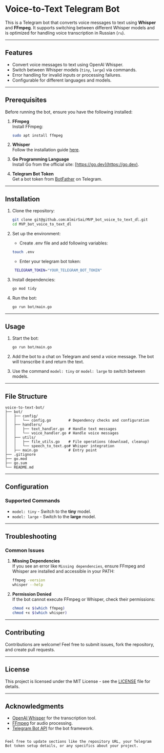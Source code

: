 # Voice-to-Text Telegram Bot

This is a Telegram bot that converts voice messages to text using **Whisper** and **FFmpeg**. It supports switching between different Whisper models and is optimized for handling voice transcription in Russian (`ru`).

---

## Features

- Convert voice messages to text using OpenAI Whisper.
- Switch between Whisper models (`tiny`, `large`) via commands.
- Error handling for invalid inputs or processing failures.
- Configurable for different languages and models.

---

## Prerequisites

Before running the bot, ensure you have the following installed:

1. **FFmpeg**  
   Install FFmpeg:
   ```bash
   sudo apt install ffmpeg
   ```
2. **Whisper**  
   Follow the installation guide [here](https://github.com/openai/whisper).

3. **Go Programming Language**  
   Install Go from the official site: [https://go.dev](https://go.dev).

4. **Telegram Bot Token**  
   Get a bot token from [BotFather](https://core.telegram.org/bots#botfather) on Telegram.

---

## Installation

1. Clone the repository:
   ```bash
   git clone git@github.com:AlmirSai/MVP_bot_voice_to_text_dl.git
   cd MVP_bot_voice_to_text_dl
   ```

2. Set up the environment:
   - Create .env file and add following variables:
   ```bash
   touch .env
   ```
   - Enter your telegram bot token:
   ```bash
    TELEGRAM_TOKEN="YOUR_TELEGRAM_BOT_TOKEN"
   ```

3. Install dependencies:
   ```bash
   go mod tidy
   ```

4. Run the bot:
   ```bash
   go run bot/main.go
   ```

---

## Usage

1. Start the bot:
   ```bash
   go run bot/main.go
   ```

2. Add the bot to a chat on Telegram and send a voice message. The bot will transcribe it and return the text.

3. Use the command `model: tiny` or `model: large` to switch between models.

---

## File Structure

```plaintext
voice-to-text-bot/
├── bot/
│   ├── config/
│   │   └── config.go        # Dependency checks and configuration
│   ├── handlers/
│   │   ├── text_handler.go  # Handle text messages
│   │   └── voice_handler.go # Handle voice messages
│   ├── utils/
│   │   ├── file_utils.go    # File operations (download, cleanup)
│   │   └── speech_to_text.go# Whisper integration
│   ├── main.go              # Entry point
├── .gitignore
├── go.mod
├── go.sum
└── README.md
```

---

## Configuration

### Supported Commands
- `model: tiny` - Switch to the **tiny** model.
- `model: large` - Switch to the **large** model.

---

## Troubleshooting

### Common Issues

1. **Missing Dependencies**  
   If you see an error like `Missing dependencies`, ensure FFmpeg and Whisper are installed and accessible in your PATH:
   ```bash
   ffmpeg -version
   whisper --help
   ```

2. **Permission Denied**  
   If the bot cannot execute FFmpeg or Whisper, check their permissions:
   ```bash
   chmod +x $(which ffmpeg)
   chmod +x $(which whisper)
   ```

---

## Contributing

Contributions are welcome! Feel free to submit issues, fork the repository, and create pull requests.

---

## License

This project is licensed under the MIT License - see the [LICENSE](LICENSE) file for details.

---

## Acknowledgments

- [OpenAI Whisper](https://github.com/openai/whisper) for the transcription tool.
- [FFmpeg](https://ffmpeg.org/) for audio processing.
- [Telegram Bot API](https://core.telegram.org/bots/api) for the bot framework.
```

Feel free to update sections like the repository URL, your Telegram Bot token setup details, or any specifics about your project.